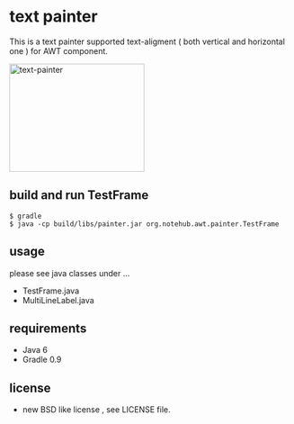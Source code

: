 
# text painter

This is a text painter supported text-aligment ( both vertical and horizontal one ) for AWT component.

<a href="http://www.flickr.com/photos/30619144@N07/5200225599/" title="text-painter  by osimajp, on Flickr"><img src="http://farm5.static.flickr.com/4124/5200225599_7769c55f30_m.jpg" width="240" height="192" alt="text-painter " /></a>


## build and run TestFrame

    $ gradle
    $ java -cp build/libs/painter.jar org.notehub.awt.painter.TestFrame


## usage

please see java classes under ...

- TestFrame.java
- MultiLineLabel.java


## requirements

- Java 6
- Gradle 0.9


## license

- new BSD like license , see LICENSE file.



